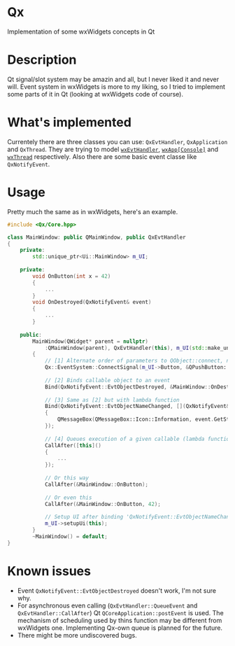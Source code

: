 # Qx
Implementation of some wxWidgets concepts in Qt


# Description
Qt signal/slot system may be amazin and all, but I never liked it and never will. Event system in wxWidgets is more to my liking, so I tried to implement some parts of it in Qt (looking at wxWidgets code of course).


# What's implemented
Currentely there are three classes you can use: `QxEvtHandler`, `QxApplication` and `QxThread`. They are trying to model [`wxEvtHandler`](https://docs.wxwidgets.org/trunk/classwx_evt_handler.html), [`wxApp[Console]`](https://docs.wxwidgets.org/trunk/classwx_app.html) and [`wxThread`](https://docs.wxwidgets.org/trunk/classwx_thread.html) respectively. Also there are some basic event classe like `QxNotifyEvent`.


# Usage
Pretty much the same as in wxWidgets, here's an example.
```cpp
#include <Qx/Core.hpp>

class MainWindow: public QMainWindow, public QxEvtHandler
{
	private:
		std::unique_ptr<Ui::MainWindow> m_UI;
		
	private:
		void OnButton(int x = 42)
		{
			...
		}
		void OnDestroyed(QxNotifyEvent& event)
		{
			...
		}
		
	public:
		MainWindow(QWidget* parent = nullptr)
			:QMainWindow(parent), QxEvtHandler(this), m_UI(std::make_unique<Ui::MainWindow>())
		{
			// [1] Alternate order of parameters to QObject::connect, nothing special
			Qx::EventSystem::ConnectSignal(m_UI->Button, &QPushButton::clicked, &MainWindow::OnButton, this);
			
			// [2] Binds callable object to an event
			Bind(QxNotifyEvent::EvtObjectDestroyed, &MainWindow::OnDestroyed, this);
			
			// [3] Same as [2] but with lambda function
			Bind(QxNotifyEvent::EvtObjectNameChanged, [](QxNotifyEvent& event)
			{
				QMessageBox(QMessageBox::Icon::Information, event.GetString(), "Object name changed");
			});
			
			// [4] Queues execution of a given callable (lambda function is this case) to next event loop iteration
			CallAfter([this]()
			{
				...
			});
			
			// Or this way
			CallAfter(&MainWindow::OnButton);
			
			// Or even this
			CallAfter(&MainWindow::OnButton, 42);
			
			// Setup UI after binding 'QxNotifyEvent::EvtObjectNameChanged' to get this event
			m_UI->setupUi(this);
		}
		~MainWindow() = default;
}
```


# Known issues
- Event `QxNotifyEvent::EvtObjectDestroyed` doesn't work, I'm not sure why.
- For asynchronous even calling (`QxEvtHandler::QueueEvent` and `QxEvtHandler::CallAfter`) Qt `QCoreApplication::postEvent` is used. The mechanism of scheduling used by thins function may be different from wxWidgets one. Implementing Qx-own queue is planned for the future.
- There might be more undiscovered bugs.
